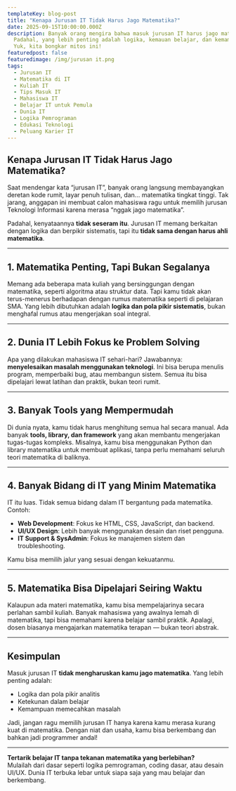 ```yaml
---
templateKey: blog-post
title: "Kenapa Jurusan IT Tidak Harus Jago Matematika?"
date: 2025-09-15T10:00:00.000Z
description: Banyak orang mengira bahwa masuk jurusan IT harus jago matematika. 
  Padahal, yang lebih penting adalah logika, kemauan belajar, dan kemampuan problem-solving. 
  Yuk, kita bongkar mitos ini!
featuredpost: false
featuredimage: /img/jurusan it.png
tags:
  - Jurusan IT
  - Matematika di IT
  - Kuliah IT
  - Tips Masuk IT
  - Mahasiswa IT
  - Belajar IT untuk Pemula
  - Dunia IT
  - Logika Pemrograman
  - Edukasi Teknologi
  - Peluang Karier IT
---
```


## Kenapa Jurusan IT Tidak Harus Jago Matematika?

Saat mendengar kata “jurusan IT”, banyak orang langsung membayangkan deretan kode rumit, layar penuh tulisan, dan… matematika tingkat tinggi. Tak jarang, anggapan ini membuat calon mahasiswa ragu untuk memilih jurusan Teknologi Informasi karena merasa “nggak jago matematika”.

Padahal, kenyataannya **tidak seseram itu**. Jurusan IT memang berkaitan dengan logika dan berpikir sistematis, tapi itu **tidak sama dengan harus ahli matematika**.

---

## 1. Matematika Penting, Tapi Bukan Segalanya

Memang ada beberapa mata kuliah yang bersinggungan dengan matematika, seperti algoritma atau struktur data. Tapi kamu tidak akan terus-menerus berhadapan dengan rumus matematika seperti di pelajaran SMA. Yang lebih dibutuhkan adalah **logika dan pola pikir sistematis**, bukan menghafal rumus atau mengerjakan soal integral.

---

## 2. Dunia IT Lebih Fokus ke Problem Solving

Apa yang dilakukan mahasiswa IT sehari-hari? Jawabannya: **menyelesaikan masalah menggunakan teknologi**. Ini bisa berupa menulis program, memperbaiki bug, atau membangun sistem. Semua itu bisa dipelajari lewat latihan dan praktik, bukan teori rumit.

---

## 3. Banyak Tools yang Mempermudah

Di dunia nyata, kamu tidak harus menghitung semua hal secara manual. Ada banyak **tools, library, dan framework** yang akan membantu mengerjakan tugas-tugas kompleks. Misalnya, kamu bisa menggunakan Python dan library matematika untuk membuat aplikasi, tanpa perlu memahami seluruh teori matematika di baliknya.

---

## 4. Banyak Bidang di IT yang Minim Matematika

IT itu luas. Tidak semua bidang dalam IT bergantung pada matematika. Contoh:
- **Web Development**: Fokus ke HTML, CSS, JavaScript, dan backend.
- **UI/UX Design**: Lebih banyak menggunakan desain dan riset pengguna.
- **IT Support & SysAdmin**: Fokus ke manajemen sistem dan troubleshooting.

Kamu bisa memilih jalur yang sesuai dengan kekuatanmu.

---

## 5. Matematika Bisa Dipelajari Seiring Waktu

Kalaupun ada materi matematika, kamu bisa mempelajarinya secara perlahan sambil kuliah. Banyak mahasiswa yang awalnya lemah di matematika, tapi bisa memahami karena belajar sambil praktik. Apalagi, dosen biasanya mengajarkan matematika terapan — bukan teori abstrak.

---

## Kesimpulan

Masuk jurusan IT **tidak mengharuskan kamu jago matematika**. Yang lebih penting adalah:
- Logika dan pola pikir analitis
- Ketekunan dalam belajar
- Kemampuan memecahkan masalah

Jadi, jangan ragu memilih jurusan IT hanya karena kamu merasa kurang kuat di matematika. Dengan niat dan usaha, kamu bisa berkembang dan bahkan jadi programmer andal!

---

**Tertarik belajar IT tanpa tekanan matematika yang berlebihan?**  
Mulailah dari dasar seperti logika pemrograman, coding dasar, atau desain UI/UX. Dunia IT terbuka lebar untuk siapa saja yang mau belajar dan berkembang.
